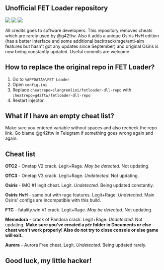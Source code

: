 ## Unofficial FET Loader repository
![](https://img.shields.io/badge/support-t.me/fetahkloader-brightgreen) ![](https://img.shields.io/badge/author-t.me/zrn1x-critical) ![](https://img.shields.io/badge/fork%20author-t.me/g42ftw-blue)

All credits goes to software developers.
This repository removes cheats which are rarely used by @g42ftw. Also it adds a unique Osiris HvH edition (has a better interface and some additional backtrack/rage/anti-aim features but hasn't got any updates since September) and original Osiris is now being constantly updated. Useful commits are welcome.

## How to replace the original repo in FET Loader?
 1. Go to `%APPDATA%\FET Loader`
 2. Open `config.ini`
 3. Replace `cheatrepo=clangremlini/fetloader-dll-repo` with `cheatrepo=g42ftw/fetloader-dll-repo`
 4. Restart injector.

## What if I have an empty cheat list?
Make sure you entered variable without spaces and also recheck the repo link.
Go blame @g42ftw in Telegram if something goes wrong again and again.

## Cheat list

**OTC2** - Onetap V2 crack. Legit+Rage. *May be detected.* Not updating.

**OTC3** - Onetap V3 crack. Legit+Rage. *Undetected.* Not updating.

**Osiris** - IMO #1 legit cheat. Legit. *Undetected.* Being updated constantly.

**Osiris HvH** - same but with rage features. Legit+Rage. *Undetected.* Main Osiris' configs are incompatible with this build.

**FTC** - fatality.win V1 crack. Legit+Rage. *May be detected.* Not updating.

**Memedora** - crack of Pandora crack. Legit+Rage. *Undetected.* Not updating.
**Make sure you've created a `pdr` folder in Documents or else cheat won't work properly! Also do not try to close console or else game will exit.**

**Aurora** - Aurora Free cheat. Legit. *Undetected.* Being updated rarely.

## Good luck, my little hacker!
